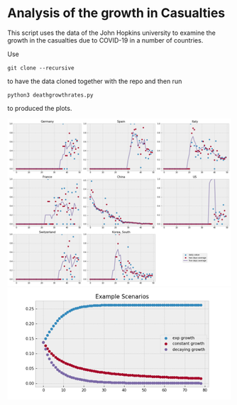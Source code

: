 # Analysis of the growth in Casualties 

This script uses the data of the John Hopkins university to examine the growth
in the casualties due to COVID-19 in a number of countries.

Use 

```
git clone --recursive
```

to have the data cloned together with the repo and then run

```
python3 deathgrowthrates.py
```

to produced the plots.

![Current values as of March 22nd](slopes-dsifc.png)
![Example Scenarios](slopes-examples.png)
